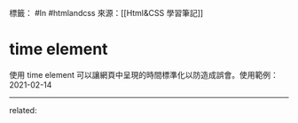 標籤： #ln #htmlandcss 
來源：[[Html&CSS 學習筆記]]

# time element
使用 time element 可以讓網頁中呈現的時間標準化以防造成誤會。使用範例：
<time datetime="2021-02-14">2021-02-14</time>



---

related: